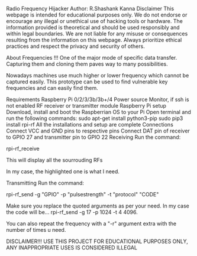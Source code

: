 Radio Frequency Hijacker
Author: R.Shashank Kanna
Disclaimer
This webpage is intended for educational purposes only. We do not endorse or encourage any illegal or unethical use of hacking tools or hardware. The information provided is theoretical and should be used responsibly and within legal boundaries. We are not liable for any misuse or consequences resulting from the information on this webpage. Always prioritize ethical practices and respect the privacy and security of others.

About
Frequencies !!! One of the major mode of specific data transfer. Capturing them and cloning them paves way to many possibilities.

Nowadays machines use much higher or lower frequency which cannot be captured easily. This prototype can be used to find vulnerable key frequencies and can easily find them.

Requirements
Raspberry Pi 0/2/3/3b/3b+/4
Power source
Monitor, if ssh is not enabled
RF receiver or transmitter module
Raspberry Pi setup
Download, install and boot the Raspberrian OS to your Pi
Open terminal and run the following commands:
sudo apt-get install python3-pip
sudo pip3 install rpi-rf
All the installations and setup are complete
Connections
Connect VCC and GND pins to respective pins
Connect DAT pin of receiver to GPIO 27 and transmitter pin to GPIO 22
Receiving
Run the command:

rpi-rf_receive

This will display all the sourrouding RFs


In my case, the highlighted one is what I need.

Transmitting
Run the command:

rpi-rf_send -g "GPIO" -p "pulsestrength" -t "protocol" "CODE"

Make sure you replace the quoted arguments as per your need. In my case the code will be... rpi-rf_send -g 17 -p 1024 -t 4 4096.

You can also repeat the frequency with a "-r" argument extra with the number of times u need.

DISCLAIMER!!! USE THIS PROJECT FOR EDUCATIONAL PURPOSES ONLY, ANY INAPPROPRIATE USES IS CONSIDERED ILLEGAL


